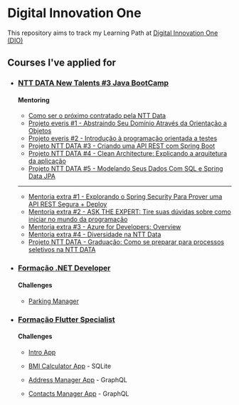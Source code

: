 # Digital Innovation One

This repository aims to track my Learning Path at [Digital Innovation One (DIO)
](https://dio.me)

## Courses I've applied for

- ### [NTT DATA New Talents #3 Java BootCamp](https://www.dio.me/bootcamp/everis-new-talents-3-java)

    #### Mentoring
    - [Como ser o próximo contratado pela NTT Data](https://www.youtube.com/live/QBOrndG24YU)
    - [Projeto everis #1 - Abstraindo Seu Domínio Através da Orientação a Objetos](https://www.youtube.com/watch?v=SVx0NeXvK7A)
    - [Projeto everis #2 - Introdução à programação orientada a testes](https://www.youtube.com/watch?v=MpM7KsHFj_Q)
    - [Projeto NTT DATA #3 - Criando uma API REST com Spring Boot](https://www.youtube.com/watch?v=vKfIZjYtn_0)
    - [Projeto NTT DATA #4 - Clean Architecture: Explicando a arquitetura da aplicação](https://www.youtube.com/watch?v=GDQl4fbs_Qs)
    - [Projeto NTT DATA #5 - Modelando Seus Dados Com SQL e Spring Data JPA](https://www.youtube.com/watch?v=NxINTrVu1nA)
    ---
    - [Mentoria extra #1 - Explorando o Spring Security Para Prover uma API REST Segura + Deploy](https://youtu.be/1mRNcWQzHKc)
    - [Mentoria extra #2 - ASK THE EXPERT: Tire suas dúvidas sobre como iniciar no mundo da programação](https://youtu.be/0D0IMa2Jx8k)
    - [Mentoria extra #3 - Azure for Developers: Overview](https://youtu.be/mvLNZL6ZSDw)
    - [Mentoria extra #4 - Diversidade na NTT Data](https://youtu.be/sTXfqHSb_UQ)
    - [Projeto NTT DATA - Graduação: Como se preparar para processos seletivos na NTT DATA](https://youtu.be/v5Eyou2xWOs)

- ### [Formação .NET Developer](https://www.dio.me/bootcamp/formacao-dotnet-developer)

    #### Challenges

    - [Parking Manager](Formação%20.NET%20Developer/1%20-%20ParkingManager)

- ### [Formação Flutter Specialist](https://www.dio.me/bootcamp/formacao-flutter-specialist)

    #### Challenges

    - [Intro App](Formação%20Flutter%20Specialist/app/)

    - [BMI Calculator App](Formação%20Flutter%20Specialist/bmi_calculator/) - SQLite

    - [Address Manager App](Formação%20Flutter%20Specialist/address_manager/) - GraphQL

    - [Contacts Manager App](Formação%20Flutter%20Specialist/contacts_manager/) - GraphQL